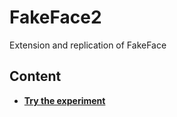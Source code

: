 # FakeFace2

Extension and replication of FakeFace

## Content

-   [**Try the experiment**](https://realitybending.github.io/FakeFace2/experiment/index?exp=test)
